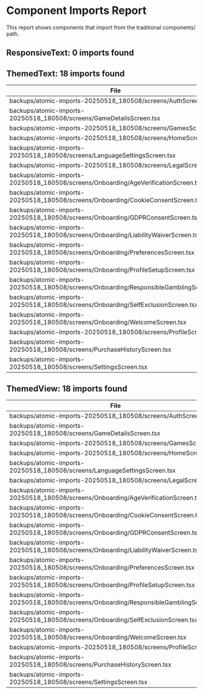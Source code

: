 # Component Imports Report

This report shows components that import from the traditional components/ path.

## ResponsiveText: 0 imports found

## ThemedText: 18 imports found

| File | Import Path |
| ---- | ----------- |
| backups/atomic-imports-20250518_180508/screens/AuthScreen.tsx | ../components/ThemedComponents |
| backups/atomic-imports-20250518_180508/screens/GameDetailsScreen.tsx | ../components/ThemedComponents |
| backups/atomic-imports-20250518_180508/screens/GamesScreen.tsx | ../components/ThemedComponents |
| backups/atomic-imports-20250518_180508/screens/HomeScreen.tsx | ../components/ThemedComponents |
| backups/atomic-imports-20250518_180508/screens/LanguageSettingsScreen.tsx | ../components/ThemedComponents |
| backups/atomic-imports-20250518_180508/screens/LegalScreen.tsx | ../components/ThemedComponents |
| backups/atomic-imports-20250518_180508/screens/Onboarding/AgeVerificationScreen.tsx | ../../components/ThemedComponents |
| backups/atomic-imports-20250518_180508/screens/Onboarding/CookieConsentScreen.tsx | ../../components/ThemedComponents |
| backups/atomic-imports-20250518_180508/screens/Onboarding/GDPRConsentScreen.tsx | ../../components/ThemedComponents |
| backups/atomic-imports-20250518_180508/screens/Onboarding/LiabilityWaiverScreen.tsx | ../../components/ThemedComponents |
| backups/atomic-imports-20250518_180508/screens/Onboarding/PreferencesScreen.tsx | ../../components/ThemedComponents |
| backups/atomic-imports-20250518_180508/screens/Onboarding/ProfileSetupScreen.tsx | ../../components/ThemedComponents |
| backups/atomic-imports-20250518_180508/screens/Onboarding/ResponsibleGamblingScreen.tsx | ../../components/ThemedComponents |
| backups/atomic-imports-20250518_180508/screens/Onboarding/SelfExclusionScreen.tsx | ../../components/ThemedComponents |
| backups/atomic-imports-20250518_180508/screens/Onboarding/WelcomeScreen.tsx | ../../components/ThemedComponents |
| backups/atomic-imports-20250518_180508/screens/ProfileScreen.tsx | ../components/ThemedComponents |
| backups/atomic-imports-20250518_180508/screens/PurchaseHistoryScreen.tsx | ../components/ThemedComponents |
| backups/atomic-imports-20250518_180508/screens/SettingsScreen.tsx | ../components/ThemedComponents |

## ThemedView: 18 imports found

| File | Import Path |
| ---- | ----------- |
| backups/atomic-imports-20250518_180508/screens/AuthScreen.tsx | ../components/ThemedComponents |
| backups/atomic-imports-20250518_180508/screens/GameDetailsScreen.tsx | ../components/ThemedComponents |
| backups/atomic-imports-20250518_180508/screens/GamesScreen.tsx | ../components/ThemedComponents |
| backups/atomic-imports-20250518_180508/screens/HomeScreen.tsx | ../components/ThemedComponents |
| backups/atomic-imports-20250518_180508/screens/LanguageSettingsScreen.tsx | ../components/ThemedComponents |
| backups/atomic-imports-20250518_180508/screens/LegalScreen.tsx | ../components/ThemedComponents |
| backups/atomic-imports-20250518_180508/screens/Onboarding/AgeVerificationScreen.tsx | ../../components/ThemedComponents |
| backups/atomic-imports-20250518_180508/screens/Onboarding/CookieConsentScreen.tsx | ../../components/ThemedComponents |
| backups/atomic-imports-20250518_180508/screens/Onboarding/GDPRConsentScreen.tsx | ../../components/ThemedComponents |
| backups/atomic-imports-20250518_180508/screens/Onboarding/LiabilityWaiverScreen.tsx | ../../components/ThemedComponents |
| backups/atomic-imports-20250518_180508/screens/Onboarding/PreferencesScreen.tsx | ../../components/ThemedComponents |
| backups/atomic-imports-20250518_180508/screens/Onboarding/ProfileSetupScreen.tsx | ../../components/ThemedComponents |
| backups/atomic-imports-20250518_180508/screens/Onboarding/ResponsibleGamblingScreen.tsx | ../../components/ThemedComponents |
| backups/atomic-imports-20250518_180508/screens/Onboarding/SelfExclusionScreen.tsx | ../../components/ThemedComponents |
| backups/atomic-imports-20250518_180508/screens/Onboarding/WelcomeScreen.tsx | ../../components/ThemedComponents |
| backups/atomic-imports-20250518_180508/screens/ProfileScreen.tsx | ../components/ThemedComponents |
| backups/atomic-imports-20250518_180508/screens/PurchaseHistoryScreen.tsx | ../components/ThemedComponents |
| backups/atomic-imports-20250518_180508/screens/SettingsScreen.tsx | ../components/ThemedComponents |

